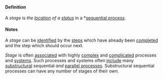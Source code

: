 #### Definition

A *stage* is *the [location](https://github.com/gcassel/Modular-Organization-Terminology/blob/master/terms/location.md) of a [status](https://github.com/gcassel/Modular-Organizing-Terminology/blob/master/terms/status.md)* in a *[sequential process](https://github.com/gcassel/Modular-Organizing-Terminology/blob/master/terms/sequential-process.md).

#### Notes

A *stage* can be [identified](https://github.com/gcassel/Modular-Organization-Terminology/blob/master/terms/identify.md) by the [steps](https://github.com/gcassel/Modular-Organization-Terminology/blob/master/terms/step.md) which have already been [completed](https://github.com/gcassel/Modular-Organization-Terminology/blob/master/terms/complete.md) and the step which should occur next.

*Stage* is often [associated](https://github.com/gcassel/Modular-Organization-Terminology/blob/master/terms/associate.md) with highly [complex](https://github.com/gcassel/Modular-Organization-Terminology/blob/master/terms/complex.md) and [complicated](https://github.com/gcassel/Modular-Organization-Terminology/blob/master/terms/complicate.md) processes and [systems](https://github.com/gcassel/Modular-Organization-Terminology/blob/master/terms/system.md).  Such processes and systems often [include](https://github.com/gcassel/Modular-Organization-Terminology/blob/master/terms/include.md) many [substructural](https://github.com/gcassel/Modular-Organization-Terminology/blob/master/terms/substructure.md) sequential *and* [parallel processes](https://github.com/gcassel/Modular-Organizing-Terminology/blob/master/terms/parallel-process.md). Substructural sequential processes can have any number of stages of their own.

